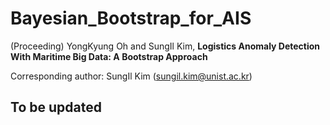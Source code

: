# Bayesian_Bootstrap_for_AIS
(Proceeding) YongKyung Oh and SungIl Kim, **Logistics Anomaly Detection With Maritime Big Data: A Bootstrap Approach**

Corresponding author: SungIl Kim (sungil.kim@unist.ac.kr)

## To be updated

